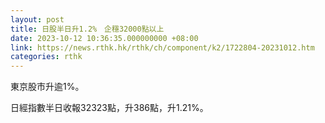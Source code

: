 ```yaml
---
layout: post
title: 日股半日升1.2%　企穩32000點以上
date: 2023-10-12 10:36:35.000000000 +08:00
link: https://news.rthk.hk/rthk/ch/component/k2/1722804-20231012.htm
categories: rthk
---
```


東京股市升逾1%。

日經指數半日收報32323點，升386點，升1.21%。
